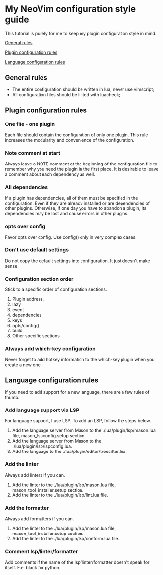 # My NeoVim configuration style guide

This tutorial is purely for me to keep my plugin configuration style in mind.

[General rules](#general-rules)

[Plugin configuration rules](#plugin-configuration-rules)

[Language configuration rules](#language-configuration-rules)

## General rules

- The entire configuration should be written in lua, never use vimscript;
- All configuration files should be linted with luacheck;

## Plugin configuration rules

### One file - one plugin

Each file should contain the configuration of only one plugin. This rule increases the modularity and convenience of
the configuration.

### Note comment at start

Always leave a NOTE comment at the beginning of the configuration file to remember why you need the plugin in the first
place. It is desirable to leave a comment about each dependency as well.

### All dependencies

If a plugin has dependencies, all of them must be specified in the configuration.
Even if they are already installed or are dependencies of other plugins.
Otherwise, if one day you have to abandon a plugin, its dependencies may be lost and cause errors in other plugins.

### opts over config

Favor opts over config. Use config() only in very complex cases.

### Don't use default settings

Do not copy the default settings into configuration. It just doesn't make sense.

### Configuration section order

Stick to a specific order of configuration sections.

1. Plugin address.
2. lazy
3. event
4. dependencies
5. keys
6. opts/config()
7. build
8. Other specific sections

### Always add which-key configuration

Never forget to add hotkey information to the which-key plugin when you create a new one.

## Language configuration rules

If you need to add support for a new language, there are a few rules of thumb.

### Add language support via LSP

For language support, I use LSP. To add an LSP, follow the steps below.

1. Add the language server from Mason to the ./lua/plugin/lsp/mason.lua file, mason_lspconfig.setup section.
2. Add the language server from Mason to the ./lua/plugin/lsp/lspconfig.lua.
3. Add the language to the ./lua/plugin/editor/treesitter.lua.

### Add the linter

Always add linters if you can.

1. Add the linter to the ./lua/plugin/lsp/mason.lua file, mason_tool_installer.setup section.
2. Add the linter to the ./lua/plugin/lsp/lint.lua file.

### Add the formatter

Always add formatters if you can.

1. Add the linter to the ./lua/plugin/lsp/mason.lua file, mason_tool_installer.setup section.
2. Add the linter to the ./lua/plugin/lsp/conform.lua file.

### Comment lsp/linter/formatter

Add comments if the name of the lsp/linter/formatter doesn't speak for itself.
F.e. black for python.
